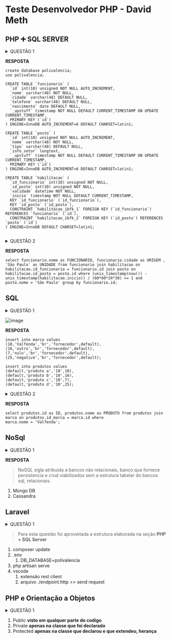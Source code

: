 # Teste Desenvolvedor PHP - David Meth

## PHP :heavy_plus_sign: SQL SERVER

<details>
  <summary>QUESTÃO 1</summary>
  <p>
    Criar um banco de dados utilizando a linguagem SQL chamado polivalência de
acordo com as considerações abaixo:
</p>
<p>
    O funcionário deve possuir características como nome, data de nascimento,
cidade, telefone.
</p>
<p>
    O posto de trabalho deve conter informações do setor do posto, nome do
posto e tipo do posto.
</p>
<p>
    O banco de dados deve ser capaz de permitir a polivalência (o funcionário
pode ser habilitado a diversos postos de trabalho). E a habilitação de cada
funcionário deve conter uma data de validade.
  </p>
<p>
   Crie uma consulta SQL que devolva os funcionários habilitados ao posto de trabalho
    “São Paulo” com mais de 1 mês de habilitação com base na data atual.</p>
</p>

</details>
 
**RESPOSTA**

```
create database polivalencia;
use polivalencia;
```

```
CREATE TABLE `funcionario` (
  `id` int(10) unsigned NOT NULL AUTO_INCREMENT,
  `nome` varchar(48) NOT NULL,
  `cidade` varchar(48) DEFAULT NULL,
  `telefone` varchar(48) DEFAULT NULL,
  `nascimento` date DEFAULT NULL,
  `_upstuff` timestamp NOT NULL DEFAULT CURRENT_TIMESTAMP ON UPDATE CURRENT_TIMESTAMP,
  PRIMARY KEY (`id`)
) ENGINE=InnoDB AUTO_INCREMENT=6 DEFAULT CHARSET=latin1;

```

```
CREATE TABLE `posto` (
  `id` int(10) unsigned NOT NULL AUTO_INCREMENT,
  `nome` varchar(48) NOT NULL,
  `tipo` varchar(48) DEFAULT NULL,
  `info_setor` longtext,
  `_upstuff` timestamp NOT NULL DEFAULT CURRENT_TIMESTAMP ON UPDATE CURRENT_TIMESTAMP,
  PRIMARY KEY (`id`)
) ENGINE=InnoDB AUTO_INCREMENT=6 DEFAULT CHARSET=latin1;

```

```
CREATE TABLE `habilitacao` (
  `id_funcionario` int(10) unsigned NOT NULL,
  `id_posto` int(10) unsigned NOT NULL,
  `validade` datetime NOT NULL,
  `inicio` timestamp NOT NULL DEFAULT CURRENT_TIMESTAMP,
  KEY `id_funcionario` (`id_funcionario`),
  KEY `id_posto` (`id_posto`),
  CONSTRAINT `habilitacao_ibfk_1` FOREIGN KEY (`id_funcionario`) REFERENCES `funcionario` (`id`),
  CONSTRAINT `habilitacao_ibfk_2` FOREIGN KEY (`id_posto`) REFERENCES `posto` (`id`)
) ENGINE=InnoDB DEFAULT CHARSET=latin1;


```


<details>
  <summary>QUESTÃO 2</summary>
  <p> Crie uma consulta SQL que devolva os funcionários habilitados ao posto de trabalho
“São Paulo” com mais de 1 mês de habilitação com base na data atual.</p>
</details>

**RESPOSTA**
```
select funcionario.nome as FUNCIONARIO, funcionario.cidade as ORIGEM , 'São Paulo' as UNIDADE from funcionario join habilitacao on habilitacao.id_funcionario = funcionario.id join posto on habilitacao.id_posto = posto.id where (unix_timestamp(now()) - unix_timestamp(habilitacao.inicio)) / (60*60*24*30) >= 1 and posto.nome = 'São Paulo' group by funcionario.id;
```

## SQL

<details>
  <summary>QUESTÃO 1</summary>
  <p> Crie um script em SQL para inserir dados em cada tabela. </p>
</details>

![image](https://user-images.githubusercontent.com/26856017/67603914-99b91a00-f750-11e9-944e-14b08760e956.png)


**RESPOSTA**
```
insert into marca values 
(10,'Valfenda','br','fornecedor',default),
(16,'outro','br','fornecedor',default),
(7,'nulo','br','fornecedor',default),
(25,'negativo','br','fornecedor',default);
```

```
insert into produtos values
(default,'produto a','10',10),
(default,'produto b','10',16),
(default,'produto c','10',7),
(default,'produto d','10',25);
```

<details>
  <summary>QUESTÃO 2</summary>
  <p> Crie uma consulta em SQL que liste os Id e Nome dos produtos que seja da marca
“Valfenda”. </p>
</details>

**RESPOSTA**
```
select produtos.id as ID, produtos.nome as PRODUTO from produtos join marca on produtos.id_marca = marca.id where
marca.nome = 'Valfenda';
```

## NoSql

<details>
  <summary>QUESTÃO 1</summary>
  <p> Explique com poucas palavras o que entede sobre o tema “Banco NoSql” e cite um
exemplo de um banco. </p>
</details>

**RESPOSTA**
> NoSQL sigla atribuida a bancos não relacionais, banco que fornece persistencia e crud viabilizados sem a estrutura tabelar do bancos sql, relacionais.

1. Mongo DB
2. Cassandra

## Laravel

<details>
  <summary>QUESTÃO 1</summary>
  <p> Crie uma Api usando o framework Laravel que retorne os funcionários que trabalham
no Brasil. </p>
</details>

> Para esta questão foi aproveitada a estrutura elaborada na seção **PHP + SQL Server**

1. composer update
2. .env 
    1.  DB_DATABASE=polivalencia
3. php artisan serve
4. vscode
    1. extensão rest client
    2. arquivo ./endpoint.http >> send request

## PHP e Orientação a Objetos
        
<details>
  <summary>QUESTÃO 1</summary>
  <p> Qual a diferença entre protected, private, public? </p>
</details>        

1. Public       **visto em qualquer parte do codigo**
2. Private      **apenas na classe que foi declarado**
3. Protected    **apenas na classe que declarou e que extendeu, herança**
